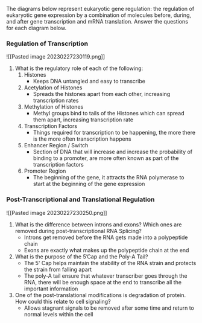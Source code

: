 The diagrams below represent eukaryotic gene regulation:  the regulation of eukaryotic gene expression by a combination of molecules before, during, and after gene transcription and mRNA translation.  Answer the questions for each diagram below.

### Regulation of Transcription

![[Pasted image 20230227230119.png]]

1. What is the regulatory role of each of the following:
	1. Histones
		- Keeps DNA untangled and easy to transcribe
	2. Acetylation of Histones
		- Spreads the histones apart from each other, increasing transcription rates
	3. Methylation of Histones
		- Methyl groups bind to tails of the Histones which can spread them apart, increasing transcription rate
	4. Transcription Factors
		- Things required for transcription to be happening, the more there is the more often transcription happens
	5. Enhancer Region / Switch
		- Section of DNA that will increase and increase the probability of binding to a promoter, are more often known as part of the transcription factors
	6. Promoter Region
		- The beginning of the gene, it attracts the RNA polymerase to start at the beginning of the gene expression

### Post-Transcriptional and Translational Regulation

![[Pasted image 20230227230250.png]]

1. What is the difference between introns and exons? Which ones are removed during post-transcriptional RNA Splicing?
	- Introns get removed before the RNA gets made into a polypeptide chain
	- Exons are exactly what makes up the polypeptide chain at the end
2. What is the purpose of the 5’Cap and the Poly-A Tail?
	- The 5' Cap helps maintain the stability of the RNA strain and protects the strain from falling apart
	- The poly-A tail ensure that whatever transcriber goes through the RNA, there will be enough space at the end to transcribe all the important information
3. One of the post-translational modifications is degradation of protein.  How could this relate to cell signaling? 
	-  Allows stagnant signals to be removed after some time and return to normal levels within the cell
